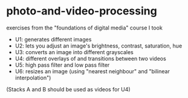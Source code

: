 # photo-and-video-processing
exercises from the "foundations of digital media" course I took

- U1: generates different images
- U2: lets you adjust an image's brightness, contrast, saturation, hue
- U3: converts an image into different grayscales
- U4: different overlays of and transitions between two videos
- U5: high pass filter and low pass filter
- U6: resizes an image (using "nearest neighbour" and "bilinear interpolation")

(Stacks A and B should be used as videos for U4)
